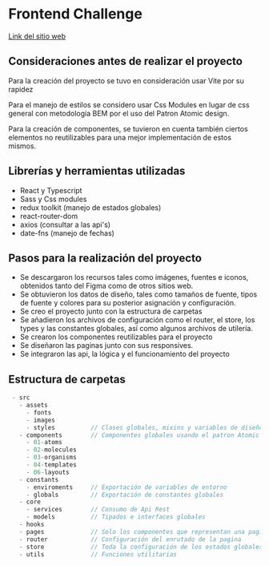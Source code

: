 # Frontend Challenge

[Link del sitio web]()

## Consideraciones antes de realizar el proyecto

Para la creación del proyecto se tuvo en consideración usar Vite por su rapidez

Para el manejo de estilos se considero usar Css Modules en lugar de css general con metodología BEM por el uso del Patron Atomic design.

Para la creación de componentes, se tuvieron en cuenta también ciertos elementos no reutilizables para una mejor implementación de estos mismos.

## Librerías y herramientas utilizadas
- React y Typescript
- Sass y Css modules
- redux toolkit (manejo de estados globales)
- react-router-dom
- axios (consultar a las api's)
- date-fns (manejo de fechas)

## Pasos para la realización del proyecto

- Se descargaron los recursos tales como imágenes, fuentes e iconos, obtenidos tanto del Figma como de otros sitios web.
- Se obtuvieron los datos de diseño, tales como tamaños de fuente, tipos de fuente y colores para su posterior asignación y configuración.
- Se creo el proyecto junto con la estructura de carpetas
- Se añadieron los archivos de configuración como el router, el store, los types y las constantes globales,
 así como algunos archivos de utilería.
- Se crearon los componentes reutilizables para el proyecto
- Se diseñaron las paginas junto con sus responsives.
- Se integraron las api, la lógica y el funcionamiento del proyecto


## Estructura de carpetas
```typescript
 - src
   - assets
     - fonts
     - images
     - styles          // Clases globales, mixins y variables de diseño
   - components        // Componentes globales usando el patron Atomic Design
     - 01-atoms
     - 02-molecules
     - 03-organisms
     - 04-templates
     - 06-layouts
   - constants
     - enviroments     // Exportación de variables de entorno
     - globals         // Exportación de constantes globales
   - core
     - services        // Consumo de Api Rest
     - models          // Tipados e interfaces globales
   - hooks
   - pages             // Solo los componentes que representan una pagina
   - router            // Configuración del enrutado de la pagina
   - store             // Toda la configuración de los estados globales
   - utils             // Funciones utilitarias
```